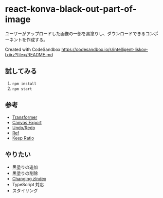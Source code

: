 # react-konva-black-out-part-of-image

ユーザーがアップロードした画像の一部を黒塗りし、ダウンロードできるコンポーネントを作成する。

Created with CodeSandbox
https://codesandbox.io/s/intelligent-liskov-txiirz?file=/README.md

## 試してみる

1. `npm install`
1. `npm start`

## 参考

- [Transformer](https://konvajs.org/docs/react/Transformer.html)
- [Canvas Export](https://konvajs.org/docs/react/Canvas_Export.html)
- [Undo/Redo](https://konvajs.org/docs/react/Undo-Redo.html)
- [Ref](https://konvajs.org/docs/react/Access_Konva_Nodes.html)
- [Keep Ratio](https://konvajs.org/docs/select_and_transform/Keep_Ratio.html)

## やりたい

- 黒塗りの追加
- 黒塗りの削除
- [Changing zIndex](https://konvajs.org/docs/react/zIndex.html)
- TypeScript 対応
- スタイリング
